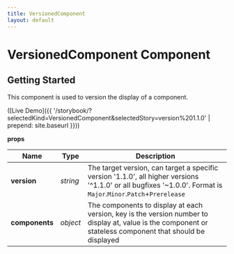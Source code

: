 ```yaml
---
title: VersionedComponent
layout: default
---
```


# VersionedComponent Component

## Getting Started

This component is used to version the display of a component.

([Live Demo]({{ '/storybook/?selectedKind=VersionedComponent&selectedStory=version%201.1.0' | prepend: site.baseurl }}))

__props__

| Name | Type | Description |
| --- | --- | --- |
| __version__ | _string_ | The target version, can target a specific version '1.1.0', all higher versions '^1.1.0' or all bugfixes '~1.0.0'. Format is `Major`.`Minor`.`Patch`+`Prerelease` |
| __components__ | _object_ | The components to display at each version, key is the version number to display at, value is the component or stateless component that should be displayed |
